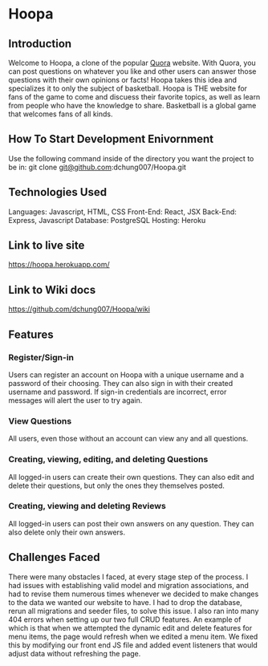 # Hoopa

## Introduction
Welcome to Hoopa, a clone of the popular [Quora](https://www.quora.com/) website. With Quora, you can post questions on whatever you like and other users can answer those questions with their own opinions or facts! Hoopa takes this idea and specializes it to only the subject of basketball. Hoopa is THE website for fans of the game to come and discuess their favorite topics, as well as learn from people who have the knowledge to share. Basketball is a global game that welcomes fans of all kinds.


## How To Start Development Enivornment
Use the following command inside of the directory you want the project to be in:
git clone git@github.com:dchung007/Hoopa.git


## Technologies Used
Languages: Javascript, HTML, CSS
Front-End: React, JSX
Back-End: Express, Javascript
Database: PostgreSQL
Hosting: Heroku

## Link to live site
https://hoopa.herokuapp.com/

## Link to Wiki docs
https://github.com/dchung007/Hoopa/wiki

## Features

### Register/Sign-in
Users can register an account on Hoopa with a unique username and a password of their choosing. They can also sign in with their created username and password. If sign-in credentials are incorrect, error messages will alert the user to try again.

### View Questions
All users, even those without an account can view any and all questions.

### Creating, viewing, editing, and deleting Questions
All logged-in users can create their own questions. They can also edit and delete their questions, but only the ones they themselves posted.

### Creating, viewing and deleting Reviews
All logged-in users can post their own answers on any question. They can also delete only their own answers.

## Challenges Faced
There were many obstacles I faced, at every stage step of the process. I had issues with establishing valid model and migration associations, and had to revise them numerous times whenever we decided to make changes to the data we wanted our website to have. I had to drop the database, rerun all migrations and seeder files, to solve this issue.
I also ran into many 404 errors when setting up our two full CRUD features. An example of which is that when we attempted the dynamic edit and delete features for menu items, the page would refresh when we edited a menu item. We fixed this by modifying our front end JS file and added event listeners that would adjust data without refreshing the page.
